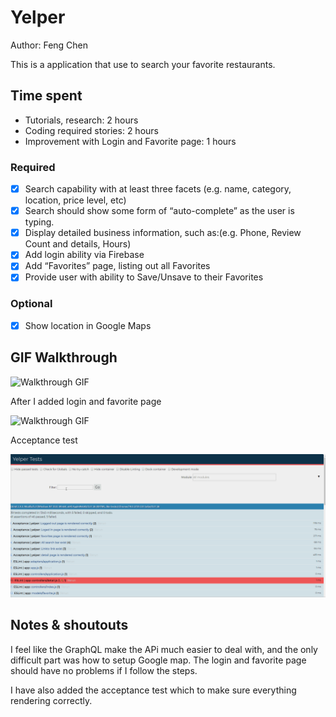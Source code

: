# Yelper

Author: Feng Chen

This is a application that use to search your favorite restaurants.
## Time spent
 * Tutorials, research: 2 hours
 * Coding required stories: 2 hours
 * Improvement with Login and Favorite page: 1 hours
 

### Required
 * [x] Search capability with at least three facets (e.g. name, category, location, price level, etc) 
 * [x] Search should show some form of “auto-complete” as the user is typing.
 * [x] Display detailed business information, such as:(e.g. Phone, Review Count and details, Hours)
 * [x] Add login ability via Firebase
 * [x] Add “Favorites” page, listing out all Favorites
 * [x] Provide user with ability to Save/Unsave to their Favorites

### Optional

 * [x] Show location in Google Maps
 

## GIF Walkthrough

![Walkthrough GIF](gif1.gif)

After I added login and favorite page

![Walkthrough GIF](gif2.gif)

Acceptance test

![Walkthrough GIF](Acceptance.gif)

## Notes & shoutouts

I feel like the GraphQL make the APi much easier to deal with, and the only difficult part was how to setup Google map.
The login and favorite page should have no problems if I follow the steps. 

I have also added the acceptance test which to make sure everything rendering correctly.

